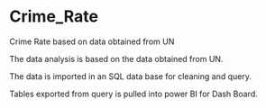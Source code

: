 # Crime_Rate
Crime Rate based on data obtained from UN

The data analysis is based on the data obtained from UN.

The data is imported in an SQL data base for cleaning and query.

Tables exported from query is pulled into power BI for Dash Board.
